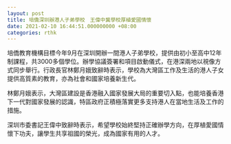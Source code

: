```yaml
---
layout: post
title: 培僑深圳辦港人子弟學校　王偉中冀學校厚植愛國情懷
date: 2021-02-10 16:44:51.000000000 +08:00
categories: rthk
---
```


培僑教育機構目標今年9月在深圳開辦一間港人子弟學校，提供由初小至高中12年制課程，共3000多個學位。辦學協議簽署和項目啟動儀式，在港深兩地以視像方式同步舉行。行政長官林鄭月娥致辭時表示，學校為大灣區工作及生活的港人子女提供高質素的教育，亦為社會和國家培養新生代。

林鄭月娥表示，大灣區建設是香港融入國家發展大局的重要切入點，也能培養香港下一代對國家發展的認識，特區政府正積極落實更多支持港人在當地生活及工作的措施。

深圳市委書記王偉中致辭時表示，希望學校始終堅持正確辦學方向，在厚植愛國情懷下功夫，讓學生共享祖國的榮光，成為國家有用的人才。
